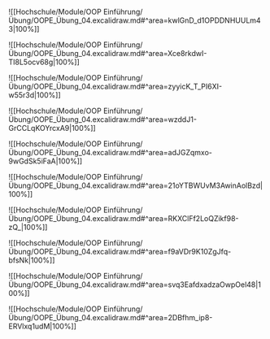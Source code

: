![[Hochschule/Module/OOP Einführung/Übung/OOPE_Übung_04.excalidraw.md#^area=kwlGnD_d1OPDDNHUULm43|100%]]

<div style='page-break-after: always;'></div>

![[Hochschule/Module/OOP Einführung/Übung/OOPE_Übung_04.excalidraw.md#^area=Xce8rkdwI-TI8L5ocv68g|100%]]

<div style='page-break-after: always;'></div>

![[Hochschule/Module/OOP Einführung/Übung/OOPE_Übung_04.excalidraw.md#^area=zyyicK_T_PI6XI-w55r3d|100%]]

<div style='page-break-after: always;'></div>

![[Hochschule/Module/OOP Einführung/Übung/OOPE_Übung_04.excalidraw.md#^area=wzddJ1-GrCCLqKOYrcxA9|100%]]

<div style='page-break-after: always;'></div>

![[Hochschule/Module/OOP Einführung/Übung/OOPE_Übung_04.excalidraw.md#^area=adJGZqmxo-9wGdSk5iFaA|100%]]

<div style='page-break-after: always;'></div>

![[Hochschule/Module/OOP Einführung/Übung/OOPE_Übung_04.excalidraw.md#^area=21oYTBWUvM3AwinAolBzd|100%]]

<div style='page-break-after: always;'></div>

![[Hochschule/Module/OOP Einführung/Übung/OOPE_Übung_04.excalidraw.md#^area=RKXClFf2LoQZikf98-zQ_|100%]]

<div style='page-break-after: always;'></div>

![[Hochschule/Module/OOP Einführung/Übung/OOPE_Übung_04.excalidraw.md#^area=f9aVDr9K10ZgJfq-bfsNk|100%]]

<div style='page-break-after: always;'></div>

![[Hochschule/Module/OOP Einführung/Übung/OOPE_Übung_04.excalidraw.md#^area=svq3EafdxadzaOwpOel48|100%]]

<div style='page-break-after: always;'></div>

![[Hochschule/Module/OOP Einführung/Übung/OOPE_Übung_04.excalidraw.md#^area=2DBfhm_ip8-ERVlxq1udM|100%]]
